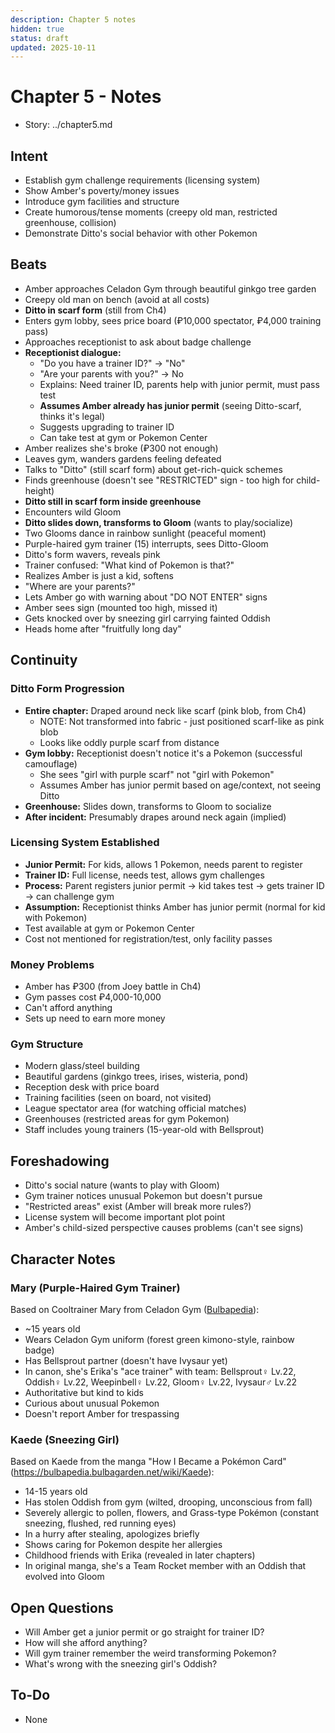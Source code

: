 ```yaml
---
description: Chapter 5 notes
hidden: true
status: draft
updated: 2025-10-11
---
```


# Chapter 5 - Notes

- Story: ../chapter5.md

## Intent
- Establish gym challenge requirements (licensing system)
- Show Amber's poverty/money issues
- Introduce gym facilities and structure
- Create humorous/tense moments (creepy old man, restricted greenhouse, collision)
- Demonstrate Ditto's social behavior with other Pokemon

## Beats
- Amber approaches Celadon Gym through beautiful ginkgo tree garden
- Creepy old man on bench (avoid at all costs)
- **Ditto in scarf form** (still from Ch4)
- Enters gym lobby, sees price board (₽10,000 spectator, ₽4,000 training pass)
- Approaches receptionist to ask about badge challenge
- **Receptionist dialogue:**
  - "Do you have a trainer ID?" → "No"
  - "Are your parents with you?" → No
  - Explains: Need trainer ID, parents help with junior permit, must pass test
  - **Assumes Amber already has junior permit** (seeing Ditto-scarf, thinks it's legal)
  - Suggests upgrading to trainer ID
  - Can take test at gym or Pokemon Center
- Amber realizes she's broke (₽300 not enough)
- Leaves gym, wanders gardens feeling defeated
- Talks to "Ditto" (still scarf form) about get-rich-quick schemes
- Finds greenhouse (doesn't see "RESTRICTED" sign - too high for child-height)
- **Ditto still in scarf form inside greenhouse**
- Encounters wild Gloom
- **Ditto slides down, transforms to Gloom** (wants to play/socialize)
- Two Glooms dance in rainbow sunlight (peaceful moment)
- Purple-haired gym trainer (15) interrupts, sees Ditto-Gloom
- Ditto's form wavers, reveals pink
- Trainer confused: "What kind of Pokemon is that?"
- Realizes Amber is just a kid, softens
- "Where are your parents?"
- Lets Amber go with warning about "DO NOT ENTER" signs
- Amber sees sign (mounted too high, missed it)
- Gets knocked over by sneezing girl carrying fainted Oddish
- Heads home after "fruitfully long day"

## Continuity
### Ditto Form Progression
- **Entire chapter:** Draped around neck like scarf (pink blob, from Ch4)
  - NOTE: Not transformed into fabric - just positioned scarf-like as pink blob
  - Looks like oddly purple scarf from distance
- **Gym lobby:** Receptionist doesn't notice it's a Pokemon (successful camouflage)
  - She sees "girl with purple scarf" not "girl with Pokemon"
  - Assumes Amber has junior permit based on age/context, not seeing Ditto
- **Greenhouse:** Slides down, transforms to Gloom to socialize
- **After incident:** Presumably drapes around neck again (implied)

### Licensing System Established
- **Junior Permit:** For kids, allows 1 Pokemon, needs parent to register
- **Trainer ID:** Full license, needs test, allows gym challenges
- **Process:** Parent registers junior permit → kid takes test → gets trainer ID → can challenge gym
- **Assumption:** Receptionist thinks Amber has junior permit (normal for kid with Pokemon)
- Test available at gym or Pokemon Center
- Cost not mentioned for registration/test, only facility passes

### Money Problems
- Amber has ₽300 (from Joey battle in Ch4)
- Gym passes cost ₽4,000-10,000
- Can't afford anything
- Sets up need to earn more money

### Gym Structure
- Modern glass/steel building
- Beautiful gardens (ginkgo trees, irises, wisteria, pond)
- Reception desk with price board
- Training facilities (seen on board, not visited)
- League spectator area (for watching official matches)
- Greenhouses (restricted areas for gym Pokemon)
- Staff includes young trainers (15-year-old with Bellsprout)

## Foreshadowing
- Ditto's social nature (wants to play with Gloom)
- Gym trainer notices unusual Pokemon but doesn't pursue
- "Restricted areas" exist (Amber will break more rules?)
- License system will become important plot point
- Amber's child-sized perspective causes problems (can't see signs)

## Character Notes
### Mary (Purple-Haired Gym Trainer)
Based on Cooltrainer Mary from Celadon Gym ([Bulbapedia](https://bulbapedia.bulbagarden.net/wiki/Celadon_Gym)):
- ~15 years old
- Wears Celadon Gym uniform (forest green kimono-style, rainbow badge)
- Has Bellsprout partner (doesn't have Ivysaur yet)
- In canon, she's Erika's "ace trainer" with team: Bellsprout♀ Lv.22, Oddish♀ Lv.22, Weepinbell♀ Lv.22, Gloom♀ Lv.22, Ivysaur♂ Lv.22
- Authoritative but kind to kids
- Curious about unusual Pokemon
- Doesn't report Amber for trespassing

### Kaede (Sneezing Girl)
Based on Kaede from the manga "How I Became a Pokémon Card" (https://bulbapedia.bulbagarden.net/wiki/Kaede):
- 14-15 years old
- Has stolen Oddish from gym (wilted, drooping, unconscious from fall)
- Severely allergic to pollen, flowers, and Grass-type Pokémon (constant sneezing, flushed, red running eyes)
- In a hurry after stealing, apologizes briefly
- Shows caring for Pokemon despite her allergies
- Childhood friends with Erika (revealed in later chapters)
- In original manga, she's a Team Rocket member with an Oddish that evolved into Gloom

## Open Questions
- Will Amber get a junior permit or go straight for trainer ID?
- How will she afford anything?
- Will gym trainer remember the weird transforming Pokemon?
- What's wrong with the sneezing girl's Oddish?

## To-Do
- None
